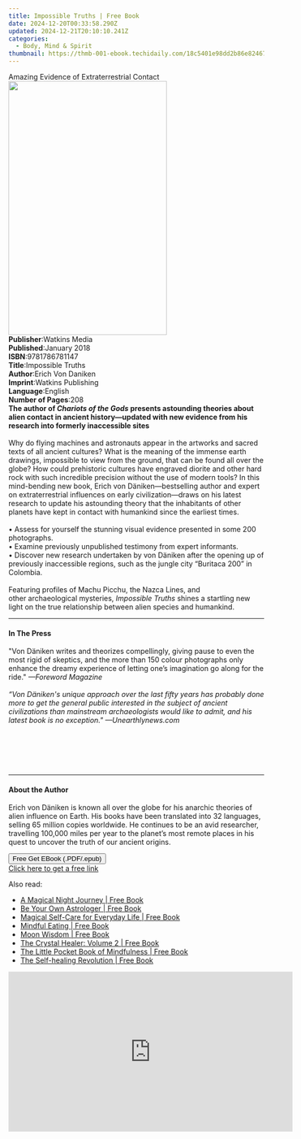```yaml
---
title: Impossible Truths | Free Book
date: 2024-12-20T00:33:58.290Z
updated: 2024-12-21T20:10:10.241Z
categories:
  - Body, Mind & Spirit
thumbnail: https://thmb-001-ebook.techidaily.com/18c5401e98dd2b86e824673b52e77c564f6518023e356f642faf4b9bcdfaf2e5.jpg
---
```

<main id="book-container">
  <div class="flex flex-col">
    <div class="book-brief flex-1 py-6 px-4 sm:p-6 md:py-10 md:px-8">
      <!-- brief-->
      <div class="book-brief-main">
        Amazing Evidence of Extraterrestrial Contact
      </div>
    </div>
    <div
      class="book-meta-info flex-1 grid gap-4 col-start-1 col-end-3 row-start-1 sm:mb-6 sm:grid-cols-4 lg:gap-6 lg:col-start-2 lg:row-end-6 lg:row-span-6 lg:mb-0"
    >
      <div
        class="book-meta-info-left place-content-center mt-4 p-4 text-sm leading-6 col-start-2 col-span-2 dark:text-slate-400"
      >
        <img
          class="w-full h-500 object-cover rounded-lg sm:h-255 sm:col-span-2 lg:col-span-full"
          src="https://img-001-ebook.techidaily.com/785e1e9ebd1624b7329155952b4522815b11294a59d2295a19d2cd811f3e97cc.jpg"
          alt=""
          width="312"
          height="500"
        />
      </div>
      <div
        class="book-meta-info-right mt-2 col-start-1 row-start-2 col-span-3 self-center"
      >
        <!-- meta data  -->
        <div class="flex flex-col px-4 md:px-8">
          <div class="flex-1">
            <strong>Publisher</strong>:<span class="px-2">Watkins Media</span>
          </div>
          <div class="flex-1">
            <strong>Published</strong>:<span class="px-2">January 2018</span>
          </div>
          <div class="flex-1">
            <strong>ISBN</strong>:<span class="px-2">9781786781147</span>
          </div>
          <div class="flex-1">
            <strong>Title</strong>:<span class="px-2">Impossible Truths</span>
          </div>
          <div class="flex-1">
            <strong>Author</strong>:<span class="px-2">Erich Von Daniken</span>
          </div>
          <div class="flex-1">
            <strong>Imprint</strong>:<span class="px-2"
              >Watkins Publishing</span
            >
          </div>
          <div class="flex-1">
            <strong>Language</strong>:<span class="px-2">English</span>
          </div>
          <div class="flex-1">
            <strong>Number of Pages</strong>:<span class="px-2">208</span>
          </div>
        </div>
      </div>
    </div>
    <div class="book-description flex-1 py-6 px-4 sm:p-6 md:py-10 md:px-8">
      <div class="book-description-main">
        <div accordion-content="" id="description">
          <b
            >The author of <i>Chariots of the Gods</i> presents astounding
            theories about alien contact in ancient history—updated with new
            evidence from his research into formerly inaccessible sites</b
          ><br /><br />
          Why do flying machines and astronauts appear in the artworks and
          sacred texts of all ancient cultures? What is the meaning of the
          immense earth drawings, impossible to view from the ground, that can
          be found all over the globe? How could prehistoric cultures have
          engraved&nbsp;diorite&nbsp;and other hard rock with such incredible
          precision without the use of modern tools? In this mind-bending new
          book, Erich&nbsp;von&nbsp;Däniken—bestselling author and expert on
          extraterrestrial influences on early civilization—draws on his latest
          research to update his astounding theory that the inhabitants of other
          planets have kept in contact with humankind since the earliest
          times.<br />
          &nbsp;<br />
          •&nbsp;Assess for yourself the stunning visual evidence presented in
          some 200 photographs.<br />
          •&nbsp;Examine previously unpublished testimony from expert
          informants.<br />
          •&nbsp;Discover new research undertaken
          by&nbsp;von&nbsp;Däniken&nbsp;after the opening up of previously
          inaccessible regions, such as the jungle city “Buritaca&nbsp;200” in
          Colombia.<br /><br />
          Featuring profiles of&nbsp;Machu&nbsp;Picchu, the Nazca Lines, and
          other&nbsp;archaeological&nbsp;mysteries,
          <i>Impossible&nbsp;Truths </i>shines a startling new light on the true
          relationship between alien species and humankind.
        </div>
        <div class="accordion-fader"></div>
      </div>
    </div>
    <div class="book-excerpts flex-1 py-6 px-4 sm:p-6 md:py-10 md:px-8">
      <!-- excerpts-->
      <div class="book-excerpts-main">
        <hr />
        <h4 class="placeholder placeholder-heading">
          <span>In The Press</span>
        </h4>
        <p>
          "Von Däniken writes and theorizes compellingly, giving pause to even
          the most rigid of skeptics, and the more than 150&nbsp;colour
          photographs only enhance the dreamy experience of letting one’s
          imagination go along for the ride."
          <i
            >—Foreword Magazine<br /><br />“Von Däniken's unique approach over
            the last fifty years has probably done more to get the general
            public interested in the subject of ancient civilizations than
            mainstream archaeologists would like to admit, and his latest book
            is no exception." —Unearthlynews.com<br /></i
          >&nbsp;<br /><i><br /></i> <br /><br /><b><br /></b>
        </p>
      </div>
    </div>
    <div class="book-about-author flex-1 py-6 px-4 sm:p-6 md:py-10 md:px-8">
      <!-- about author-->
      <div class="book-main-author-main">
        <hr />
        <h4 class="placeholder placeholder-heading">
          <span>About the Author</span>
        </h4>
        <p>
          Erich von Däniken is known all over the globe for his anarchic
          theories of alien influence on Earth. His books have been translated
          into 32 languages, selling 65 million copies worldwide. He continues
          to be an avid researcher, travelling 100,000 miles per year to the
          planet’s most remote places in his quest to uncover the truth of our
          ancient origins.
        </p>
      </div>
    </div>
    <div class="book-free-get flex-1 py-6 px-4 sm:p-6 md:py-10 md:px-8">
      <button
        id="btn-free-get"
        class="bg-blue-500 hover:bg-blue-700 text-white font-bold py-2 px-4 rounded"
      >
        Free Get EBook (.PDF/.epub)
      </button>
      <div id="countdown-display" class="px-2 text-lg mt-2"></div>
      <a
        id="free-link"
        class="hidden bg-blue-500 hover:bg-blue-700 text-white font-bold py-2 px-4 rounded"
        href="https://www.ebooks.com/en-us/book/95769593/impossible-truths/erich-von-daniken/"
        target="_blank"
        >Click here to get a free link</a
      >
    </div>
    <script>
      let countdownTime = 0;
      let countdownInterval = null;
      document
        .getElementById('btn-free-get')
        .addEventListener('click', startCountdown);
      function startCountdown() {
        countdownTime = new Date().getTime() + 60000 * 3;
        countdownInterval = setInterval(updateCountdown, 1000);
        document.getElementById('btn-free-get').disabled = true;
        document
          .getElementById('btn-free-get')
          .classList.add('bg-gray-500', 'cursor-not-allowed');
      }
      function updateCountdown() {
        let currentTime = new Date().getTime();
        let timeLeft = countdownTime - currentTime;
        let secondsLeft = Math.floor(timeLeft / 1000);
        document.getElementById('countdown-display').innerHTML =
          `Remaining time: ${secondsLeft} seconds.`;
        if (secondsLeft <= 0) {
          clearInterval(countdownInterval);
          document.getElementById('btn-free-get').classList.add('hidden');
          document.getElementById('free-link').classList.remove('hidden');
          document.getElementById('countdown-display').innerHTML = '';
        }
      }
    </script>
  </div>
</main>

<ins class="adsbygoogle"
      style="display:block"
      data-ad-client="ca-pub-7571918770474297"
      data-ad-slot="8358498916"
      data-ad-format="auto"
      data-full-width-responsive="true"></ins>
    

<span class="atpl-alsoreadstyle">Also read:</span>
<div><ul>
<li><a href="https://novels-ebooks.techidaily.com/210934742-9781800651395-a-magical-night-journey/"><u>A Magical Night Journey | Free Book</u></a></li>
<li><a href="https://novels-ebooks.techidaily.com/210934775-9781782496212-be-your-own-astrologer/"><u>Be Your Own Astrologer | Free Book</u></a></li>
<li><a href="https://novels-ebooks.techidaily.com/210934738-9781782499176-magical-self-care-for-everyday-life/"><u>Magical Self-Care for Everyday Life | Free Book</u></a></li>
<li><a href="https://novels-ebooks.techidaily.com/210934757-9781782492894-mindful-eating/"><u>Mindful Eating | Free Book</u></a></li>
<li><a href="https://novels-ebooks.techidaily.com/210934725-9781782499152-moon-wisdom/"><u>Moon Wisdom | Free Book</u></a></li>
<li><a href="https://novels-ebooks.techidaily.com/210934765-9781782497790-the-crystal-healer-volume-2/"><u>The Crystal Healer: Volume 2 | Free Book</u></a></li>
<li><a href="https://novels-ebooks.techidaily.com/210934781-9781782495222-the-little-pocket-book-of-mindfulness/"><u>The Little Pocket Book of Mindfulness | Free Book</u></a></li>
<li><a href="https://novels-ebooks.techidaily.com/210934789-9781782497554-the-self-healing-revolution/"><u>The Self-healing Revolution | Free Book</u></a></li>
</ul></div>

<!-- affiliate ads begin -->
<iframe width="560" height="315" src="https://www.youtube.com/embed/LdVT_-3gESA?si=_HfjpbUEHSRKTXjt" title="YouTube video player" frameborder="0" allow="accelerometer; autoplay; clipboard-write; encrypted-media; gyroscope; picture-in-picture; web-share" referrerpolicy="strict-origin-when-cross-origin" allowfullscreen></iframe>
<!-- affiliate ads end -->

